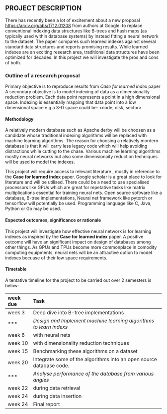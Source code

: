 ## PROJECT DESCRIPTION
There has recently been a lot of excitement about a new proposal https://arxiv.org/abs/1712.01208 from authors at Google: to replace conventional indexing data structures like B-trees and hash maps (as typically used within database systems) by instead fitting a neural network to the dataset. The paper compares such learned indexes against several standard data structures and reports promising results. While learned indexes are an exciting research area, traditional data structures have been optimized for decades. In this project we will investigate the pros and cons of both.


###  Outline of a research proposal
Primary objective is to reproduce results from *Case for learned index* paper
A secondary objective is to model indexing of data as a dimensionality reduction problem. Each data point represents a point in a high dimensional space. Indexing is essentially mapping that data point into a low dimensional space e.g a 3-D space could be: <node, disk, sector>


#### Methodology
   A relatively modern database such as Apache derby will be choosen as a candidate whose traditional indexing algorithms will be replaced with machine learning algorithms. The reason for choosing a relatively mordern database is that it will carry less legacy code which will help avoiding distractions while cutting to the chase. Various machine learning algorithms mostly neural networks but also some dimensionaity reduction techniques will be used to model the indexes.
 
   This project will require access to relevant literature , mostly in reference to the **Case for learned index** paper. Google scholar is a great place to look for literature and will be utilised. There could be a need to use specialised processors like GPUs which are great for repetative tasks like matrix multiplications essential for training neural nets. Open source software like a database, B-tree implementations, Neural net framework like pytorch or tensorflow will potentially be used. Programming language like C, Java, Python or Go may be used.
   

#### Expected outcomes, significance or rationale

   This project will investigate how effective neural network is for learning indexes as inspired by the **Case for learned index** paper. A positive outcome will have an significant impact on design of databases among other things. As GPUs and TPUs become more commonplace in comodity computing equipments, neural nets will be an attractive option to model indexes becuase of their low space requirements.    


#### Timetable
A tentative timeline for the project to be carried out over 2 semesters is below:

| week due | Task |
| :---------- | :------ |
| week 3 |  Deep dive into B-tree implementations |
| *** | _Design and Implement machine learning algorithms to learn indexs_|
| week 6  |  with neural nets |
| week 10 |  with dimensionality reduction techniques |
| week 15 |  Benchmarking these algorithms on a dataset |
| week 20 |  Integrate some of the algorithms into an open source database code. |
| *** |  _Analyse performance of the database from various angles_ |
| week 22 |   during data retrieval |
| week 24 |   during data insertion |
| week 24 |   Final report |
